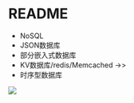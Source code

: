 # README

- NoSQL
- JSON数据库
- 部分嵌入式数据库
- KV数据库/redis/Memcached ->>
- 时序型数据库

![](https://luo0412.oss-cn-hangzhou.aliyuncs.com/1696602135646-tTFpwEzfEM8e-image.png)